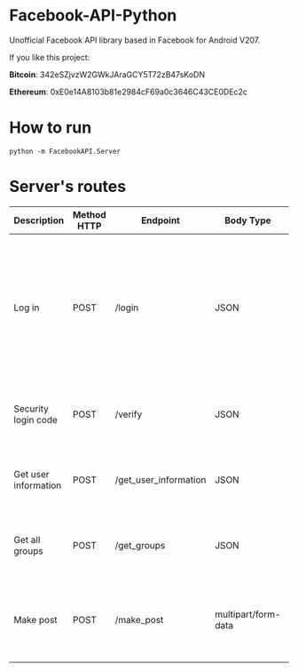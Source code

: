 # Facebook-API-Python

Unofficial Facebook API library based in Facebook for Android V207.

If you like this project:  

**Bitcoin**: 342eSZjvzW2GWkJAraGCY5T72zB47sKoDN

**Ethereum**: 0xE0e14A8103b81e2984cF69a0c3646C43CE0DEc2c

# How to run

```
python -m FacebookAPI.Server
```

# Server's routes

| Description            | Method HTTP | Endpoint             | Body Type          | Request Body                                                                                     | Response Body                                                                                                                                                                  | 
|------------------------|-------------|----------------------|--------------------|--------------------------------------------------------------------------------------------------|--------------------------------------------------------------------------------------------------------------------------------------------------------------------------------|
| Log in                 | POST        | /login               | JSON               | `{"email": "...", "password": "..."}`                                                           | `{"access_token": "EAAAA...", "uid": "XXX...", "session_cookies":[{"name": "...","value": "..."}, ...]}` <br> Or: <br>  `{"code": 406, "login_first_factor": "...", "message": "Login approvals are on. Expect an SMS shortly with a code to use for log in (406)", "uid": "..."}`
| Security login code    | POST        | /verify              | JSON               | `{"email": "...","uid": "XXX...", "login_first_factor": "YYY...", "pin": "ZZZ..."}`             | `{"access_token": "EAAAA...", "uid": "XXX...", "session_cookies":[{"name": "...","value": "..."}, ...]}`                                                                      |
| Get user information   | POST        | /get_user_information | JSON               | `{"access_token": "EAAAA...", "uid": "XXX...", "session_cookies":[{"name": "...","value": "..."}, ...]}` | `{"full_name": "...", "image": "..."}`                                                                                                                                    |
| Get all groups         | POST        | /get_groups          | JSON               | `{"access_token": "EAAAA...", "uid": "XXX...", "session_cookies":[{"name": "...","value": "..."}, ...]}` | `{ "groups":[{"name": "...", "id": "...","url": "..."}, ... ] }`                                                                                                              |
| Make post              | POST        | /make_post           | multipart/form-data | `{"access_token": "EAAAA...", "uid": "XXX...", "session_cookies":[{"name": "...","value": "..."}, ...], "group_id": "YYY...", "description": "..."}` | `{"post_url": "https://..."}` 

